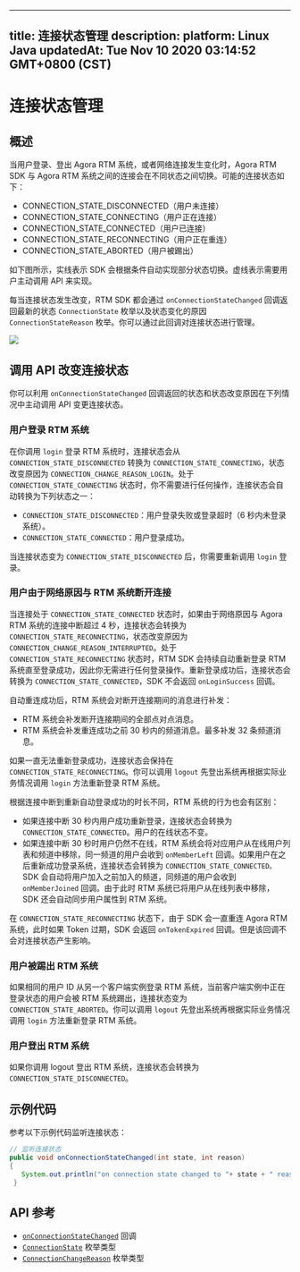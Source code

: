
---
title: 连接状态管理
description: 
platform: Linux Java
updatedAt: Tue Nov 10 2020 03:14:52 GMT+0800 (CST)
---
# 连接状态管理
## 概述

当用户登录、登出 Agora RTM 系统，或者网络连接发生变化时，Agora RTM SDK 与 Agora RTM 系统之间的连接会在不同状态之间切换。可能的连接状态如下：

- CONNECTION_STATE_DISCONNECTED（用户未连接）
- CONNECTION_STATE_CONNECTING（用户正在连接）
- CONNECTION_STATE_CONNECTED（用户已连接）
- CONNECTION_STATE_RECONNECTING（用户正在重连）
- CONNECTION_STATE_ABORTED（用户被踢出）

如下图所示，实线表示 SDK 会根据条件自动实现部分状态切换。虚线表示需要用户主动调用 API 来实现。

<div class="alert note">每当连接状态发生改变，RTM SDK 都会通过 <code>onConnectionStateChanged</code> 回调返回最新的状态 <code>ConnectionState</code> 枚举以及状态变化的原因 <code>ConnectionStateReason</code> 枚举。你可以通过此回调对连接状态进行管理。</div>

![](https://web-cdn.agora.io/docs-files/1602304327265)

## 调用 API 改变连接状态

你可以利用 `onConnectionStateChanged` 回调返回的状态和状态改变原因在下列情况中主动调用 API 变更连接状态。

### 用户登录 RTM 系统

在你调用 `login` 登录 RTM 系统时，连接状态会从 `CONNECTION_STATE_DISCONNECTED` 转换为 `CONNECTION_STATE_CONNECTING`，状态改变原因为 `CONNECTION_CHANGE_REASON_LOGIN`。处于 `CONNECTION_STATE_CONNECTING` 状态时，你不需要进行任何操作，连接状态会自动转换为下列状态之一：

- `CONNECTION_STATE_DISCONNECTED`：用户登录失败或登录超时（6 秒内未登录系统）。
- `CONNECTION_STATE_CONNECTED`：用户登录成功。

当连接状态变为 `CONNECTION_STATE_DISCONNECTED` 后，你需要重新调用 `login` 登录。

### 用户由于网络原因与 RTM 系统断开连接

当连接处于 `CONNECTION_STATE_CONNECTED` 状态时，如果由于网络原因与 Agora RTM 系统的连接中断超过 4 秒，连接状态会转换为 `CONNECTION_STATE_RECONNECTING`，状态改变原因为 `CONNECTION_CHANGE_REASON_INTERRUPTED`。处于 `CONNECTION_STATE_RECONNECTING` 状态时，RTM SDK 会持续自动重新登录 RTM 系统直至登录成功，因此你无需进行任何登录操作。重新登录成功后，连接状态会转换为 `CONNECTION_STATE_CONNECTED`，SDK 不会返回 `onLoginSuccess` 回调。

自动重连成功后，RTM 系统会对断开连接期间的消息进行补发：

- RTM 系统会补发断开连接期间的全部点对点消息。
- RTM 系统会补发重连成功之前 30 秒内的频道消息。最多补发 32 条频道消息。

如果一直无法重新登录成功，连接状态会保持在 `CONNECTION_STATE_RECONNECTING`。你可以调用 `logout` 先登出系统再根据实际业务情况调用 `login` 方法重新登录 RTM 系统。


根据连接中断到重新自动登录成功的时长不同，RTM 系统的行为也会有区别：

- 如果连接中断 30 秒内用户成功重新登录，连接状态会转换为 `CONNECTION_STATE_CONNECTED`。用户的在线状态不变。
- 如果连接中断 30 秒时用户仍然不在线，RTM 系统会将对应用户从在线用户列表和频道中移除，同一频道的用户会收到 `onMemberLeft` 回调。如果用户在之后重新成功登录系统，连接状态会转换为 `CONNECTION_STATE_CONNECTED。` SDK 会自动将用户加入之前加入的频道，同频道的用户会收到 `onMemberJoined` 回调。由于此时 RTM 系统已将用户从在线列表中移除， SDK 还会自动同步用户属性到 RTM 系统。


在 `CONNECTION_STATE_RECONNECTING` 状态下，由于 SDK 会一直重连 Agora RTM 系统，此时如果 Token 过期，SDK 会返回 `onTokenExpired` 回调。但是该回调不会对连接状态产生影响。

###  用户被踢出 RTM 系统

如果相同的用户 ID 从另一个客户端实例登录 RTM 系统，当前客户端实例中正在登录状态的用户会被 RTM 系统踢出，连接状态变为 `CONNECTION_STATE_ABORTED`。你可以调用 `logout` 先登出系统再根据实际业务情况调用 `login` 方法重新登录 RTM 系统。

### 用户登出 RTM 系统

如果你调用 logout 登出 RTM 系统，连接状态会转换为 `CONNECTION_STATE_DISCONNECTED`。

## 示例代码

参考以下示例代码监听连接状态：

```java
// 监听连接状态
public void onConnectionStateChanged(int state, int reason)
{
   System.out.println("on connection state changed to "+ state + " reason: " + reason);
 }
```

## API 参考

- [`onConnectionStateChanged`](https://docs.agora.io/cn/Real-time-Messaging/API%20Reference/RTM_java_linux/interfaceio_1_1agora_1_1rtm_1_1_rtm_client_listener.html#a9b6f86cb2d7d5ec4adf0b6d645c16bf9) 回调
- [`ConnectionState`](https://docs.agora.io/cn/Real-time-Messaging/API%20Reference/RTM_java_linux/interfaceio_1_1agora_1_1rtm_1_1_rtm_status_code_1_1_connection_state.html) 枚举类型
- [`ConnectionChangeReason`](https://docs.agora.io/cn/Real-time-Messaging/API%20Reference/RTM_java_linux/interfaceio_1_1agora_1_1rtm_1_1_rtm_status_code_1_1_connection_change_reason.html) 枚举类型
